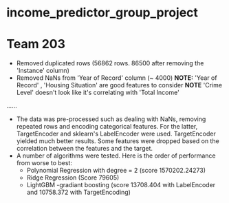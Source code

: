 # income_predictor_group_project
# Team 203

- Removed duplicated rows (56862 rows. 86500 after removing the 'Instance' column)
- Removed NaNs from 'Year of Record' column (~ 4000)
**NOTE:** 'Year of Record' , 'Housing Situation' are good features to consider
**NOTE** 'Crime Level' doesn't look like it's correlating with 'Total Income'

......

- The data was pre-processed such as dealing with NaNs, removing repeated rows and encoding categorical features. For the latter, TargetEncoder and sklearn's LabelEncoder were used. TargetEncoder yielded much better results. Some features were dropped based on the correlation between the features and the target.
- A number of algorithms were tested. Here is the order of performance from worse to best:
	- Polynomial Regression with degree = 2 (score 1570202.24273)
	- Ridge Regression (Score 79605)
	- LightGBM -gradiant boosting (score 13708.404 with LabelEncoder and 10758.372 with TargetEncoding)

